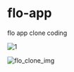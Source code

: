 # flo-app
flo app clone coding


![1](https://user-images.githubusercontent.com/74480236/139876478-a6aefa58-03da-438d-a895-dd39c92c6bb9.PNG)





![flo_clone_img](https://user-images.githubusercontent.com/74480236/152107011-b4f4a300-5844-4c46-9e54-c41b1214ca4e.PNG)
